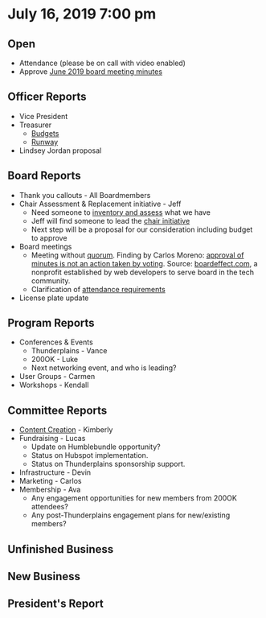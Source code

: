 # July 16, 2019 7:00 pm

## Open
* Attendance (please be on call with video enabled)
* Approve [June 2019 board meeting minutes](https://github.com/techlahoma/board_meetings/blob/master/2019/06_june_minutes.md)

## Officer Reports
* Vice President
* Treasurer
    - [Budgets](https://docs.google.com/spreadsheets/d/1tw-q8jl-9VMMZ2OmxKM6sCq0A82pPU8yLPMsnaI-DGE/edit?usp=sharing)
    - [Runway](https://docs.google.com/spreadsheets/d/1BdSo4lCJLIDFu0a3EfQ3AWu2wgmotYP-qIzIDC4PXsk/edit?usp=sharing)
* Lindsey Jordan proposal

## Board Reports
* Thank you callouts - All Boardmembers
* Chair Assessment & Replacement initiative - Jeff
  * Need someone to [inventory and assess](https://github.com/techlahoma/techlahoma/issues/208) what we have 
  * Jeff will find someone to lead the [chair initiative](https://docs.google.com/document/d/1VKnymWIg9TdBpBgGDc0oP4Slb1EIjvDwFVRMR4W-jwE/edit#heading=h.1bgo4xvk9bgo)
  * Next step will be a proposal for our consideration including budget to approve
* Board meetings 
  * Meeting without [quorum](https://github.com/techlahoma/legal/blob/master/bylaws/bylaws.md#meetings-of-the-board-of-directors). Finding by Carlos Moreno: [approval of minutes is not an action taken by voting](https://docs.google.com/document/d/1oOaorIR1-AnBxtuG8VKLRpuhShWN0Wwceke9dgiugUk/edit?usp=sharing). Source: [boardeffect.com](boardeffect.com), a nonprofit established by web developers to serve board in the tech community.
  * Clarification of [attendance requirements](https://github.com/techlahoma/legal/blob/master/bylaws/Exhibit_B_Direct_Qual.md#qualifications)
* License plate update

## Program Reports
* Conferences & Events 
  * Thunderplains - Vance
  * 200OK - Luke
  * Next networking event, and who is leading?
* User Groups - Carmen
* Workshops - Kendall

## Committee Reports
* [Content Creation](https://github.com/techlahoma/board_meetings/blob/master/2019/attachments/07_content_creation.md) - Kimberly
* Fundraising - Lucas 
  * Update on Humblebundle opportunity?
  * Status on Hubspot implementation.
  * Status on Thunderplains sponsorship support.
* Infrastructure - Devin
* Marketing - Carlos
* Membership - Ava
  * Any engagement opportunities for new members from 200OK attendees?
  * Any post-Thunderplains engagement plans for new/existing members?

## Unfinished Business

## New Business

## President's Report 
